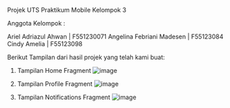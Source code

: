 Projek UTS Praktikum Mobile Kelompok 3

Anggota Kelompok :

Ariel Adriazul Ahwan | F551230071
Angelina Febriani Madesen | F55123084
Cindy Amelia | F55123098

Berikut Tampilan dari hasil projek yang telah kami buat:

1. Tampilan Home Fragment
![image](https://github.com/user-attachments/assets/6b3ad9a1-5e38-4d52-b0e6-074de2591d80)

2. Tampilan Profile Fragment
![image](https://github.com/user-attachments/assets/75779790-39e3-4f22-a238-37a11e573e82)

3. Tampilan Notifications Fragment
![image](https://github.com/user-attachments/assets/8c3bb278-a0e9-4de4-804b-cd9811fc20ce)





